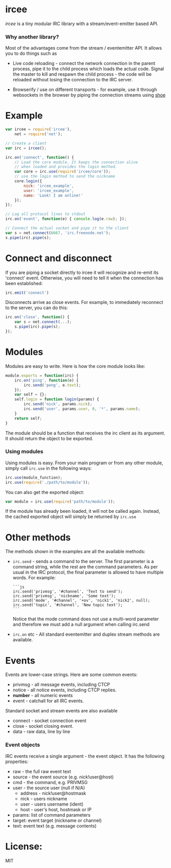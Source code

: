 # ircee 

_ircee_ is a tiny modular IRC library with a stream/event-emitter based API.


### Why another library?

Most of the advantages come from the stream / eventemitter API. It 
allows you to do things such as 

* Live code reloading - connect the network connection in the parent process, 
pipe it to the child process which loads the actual code. Signal the master
to kill and respawn the child process - the code will be reloaded without
losing the connection to the IRC server.

* Browserify / use on different transports - for example, use it through 
websockets in the browser by piping the connection streams using 
[shoe](https://npmjs.org/package/shoe)


# Example

```js
var ircee = require('ircee'),
    net = require('net');

// Create a client
var irc = ircee();

irc.on('connect', function() {
    // Load the core module. It keeps the connection alive 
    // when loaded and provides the login method.    
    var core = irc.use(require('ircee/core'));
    // use the login method to send the nickname
    core.login({
        nick: 'ircee_example',
        user: 'ircee_example',
        name: 'Look! I am online!'
    });
});

// Log all protocol lines to stdout
irc.on('event', function(e) { console.log(e.raw); });

// Connect the actual socket and pipe it to the client
var s = net.connect(6667, 'irc.freenode.net');
s.pipe(irc).pipe(s);
```

# Connect and disconnect

If you are piping a socket directly to ircee it will recognize
and re-emit its 'connect' event. Otherwise, you will need to tell it
when the connection has been established:

```js
irc.emit('connect')
```

Disconnects arrive as close events. For example, to immediately reconnect 
to the server, you can do this:

```js
irc.on('close', function() { 
    var s = net.connect(...); 
    s.pipe(irc).pipe(s);
});
```

# Modules

Modules are easy to write. Here is how the core module looks like:

```js
module.exports = function(irc) {
    irc.on('ping', function(e) {
        irc.send('pong', e.text);
    });
    var self = {};
    self.login = function login(params) {
        irc.send('nick', params.nick);
        irc.send('user', params.user, 0, '*', params.name);
    }
    return self;
}
```

The module should be a function that receives the irc client
as its argument. It should return the object to be exported.

### Using modules

Using modules is easy. From your main program or from
any other module, simply call `irc.use` in the following ways:

```js
irc.use(module_function); 
irc.use(require('./path/to/module'));
```

You can also get the exported object:

```js
var module = irc.use(require('path/to/module'));
```

If the module has already been loaded, it will not be called again.
Instead, the cached exported object will simply be returned by `irc.use`

# Other methods

The methods shown in the examples are all the available methods:

* `irc.send` - sends a command to the server. The first parameter is a
  command string, while the rest are the command parameters. As per usual
  in the IRC protocol, the final parameter is allowed to have multiple words. 
  For example:

      ```js
      irc.send('privmsg', '#channel', 'Text to send');
      irc.send('privmsg', 'nickname', 'Some text');
      irc.send('mode', '#channel', '+ov', 'nick1', 'nick2', null);
      irc.send('topic', '#channel', 'New topic text');
      ```

  Notice that the mode command does not use a multi-word parameter and therefore
  we must add a null argument when calling irc.send

* `irc.on` etc - All standard eventemitter and duplex stream methods are 
  available.

# Events

Events are lower-case strings. Here are some common events:

* privmsg - all message events, including CTCP
* notice  - all notice events, including CTCP replies.
* __number__ - all numeric events
* event - catchall for all IRC events.

Standard socket and stream events are also available
* connect - socket connection event
* close - socket closing event.
* data - raw data, line by line

### Event objects

IRC events receive a single argument - the event object. It has the following
properties:

* raw - the full raw event text
* source - the event source (e.g. nick!user@host)
* cmd - the command, e.g. PRIVMSG
* user - the source user (null if N/A)
  * address - nick!user@hostmask
  * nick - users nickname 
  * user - users username (ident)
  * host - user's host, hostmask or IP
* params: list of command parameters
* target: event target (nickname or channel)
* text: event text (e.g. message contents)

# License: 

MIT

